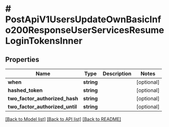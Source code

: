 # # PostApiV1UsersUpdateOwnBasicInfo200ResponseUserServicesResumeLoginTokensInner

## Properties

Name | Type | Description | Notes
------------ | ------------- | ------------- | -------------
**when** | **string** |  | [optional]
**hashed_token** | **string** |  | [optional]
**two_factor_authorized_hash** | **string** |  | [optional]
**two_factor_authorized_until** | **string** |  | [optional]

[[Back to Model list]](../../README.md#models) [[Back to API list]](../../README.md#endpoints) [[Back to README]](../../README.md)
